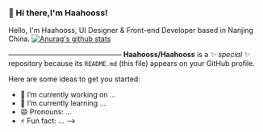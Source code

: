 ### 👋 Hi there,I'm Haahooss!

Hello, I'm Haahooss, UI Designer & Front-end Developer based in Nanjing China.
[![Anurag's github stats](https://github-readme-stats.vercel.app/api?username=Haahooss)](https://github.com/anuraghazra/github-readme-stats)

————————————————
**Haahooss/Haahooss** is a ✨ _special_ ✨ repository because its `README.md` (this file) appears on your GitHub profile.

Here are some ideas to get you started:

- 🔭 I’m currently working on ...
- 🌱 I’m currently learning ...
- 😄 Pronouns: ...
- ⚡ Fun fact: ...
-->
